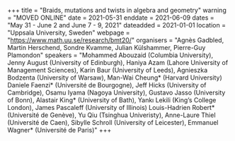 +++
title = "Braids, mutations and twists in algebra and geometry"
warning = "MOVED ONLINE"
date = 2021-05-31
enddate = 2021-06-09
dates = "May 31 - June 2 and June 7 - 9, 2021"
dateadded = 2021-01-01
location = "Uppsala University, Sweden"
webpage = "https://www.math.uu.se/research/bmt20/"
organisers = "Agnès Gadbled, Martin Herschend, Sondre Kvamme, Julian Külshammer, Pierre-Guy Plamondon"
speakers = "Mohammed Abouzaid (Columbia University), Jenny August (University of Edinburgh), Haniya Azam (Lahore University of Management Sciences), Karin Baur (University of Leeds), Agnieszka Bodzenta (University of Warsaw), Man-Wai Cheung* (Harvard University)
Daniele Faenzi* (Université de Bourgogne), Jeff Hicks (University of Cambridge), Osamu Iyama (Nagoya University), Gustavo Jasso (University of Bonn), Alastair King* (University of Bath), Yankı Lekili (King’s College London), James Pascaleff (University of Illinois)
Louis-Hadrien Robert* (Université de Genève), Yu Qiu (Tsinghua Univeristy),
Anne-Laure Thiel (Université de Caen), Sibylle Schroll (University of Leicester), Emmanuel Wagner* (Université de Paris)"
+++
